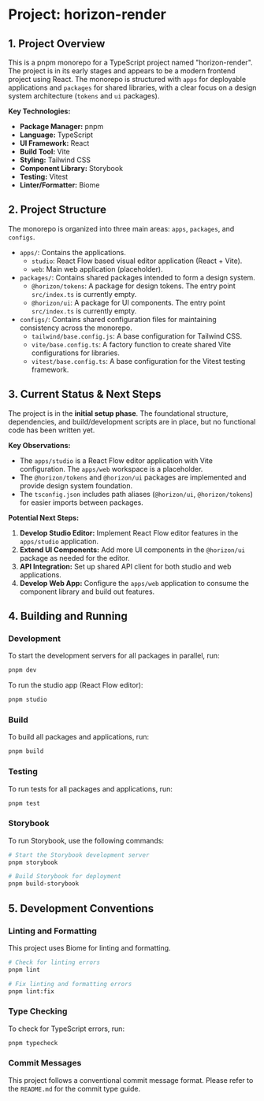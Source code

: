 # Project: horizon-render

## 1. Project Overview

This is a pnpm monorepo for a TypeScript project named "horizon-render". The project is in its early stages and appears to be a modern frontend project using React. The monorepo is structured with `apps` for deployable applications and `packages` for shared libraries, with a clear focus on a design system architecture (`tokens` and `ui` packages).

**Key Technologies:**

*   **Package Manager:** pnpm
*   **Language:** TypeScript
*   **UI Framework:** React
*   **Build Tool:** Vite
*   **Styling:** Tailwind CSS
*   **Component Library:** Storybook
*   **Testing:** Vitest
*   **Linter/Formatter:** Biome

## 2. Project Structure

The monorepo is organized into three main areas: `apps`, `packages`, and `configs`.

*   `apps/`: Contains the applications.
    *   `studio`: React Flow based visual editor application (React + Vite).
    *   `web`: Main web application (placeholder).
*   `packages/`: Contains shared packages intended to form a design system.
    *   `@horizon/tokens`: A package for design tokens. The entry point `src/index.ts` is currently empty.
    *   `@horizon/ui`: A package for UI components. The entry point `src/index.ts` is currently empty.
*   `configs/`: Contains shared configuration files for maintaining consistency across the monorepo.
    *   `tailwind/base.config.js`: A base configuration for Tailwind CSS.
    *   `vite/base.config.ts`: A factory function to create shared Vite configurations for libraries.
    *   `vitest/base.config.ts`: A base configuration for the Vitest testing framework.

## 3. Current Status & Next Steps

The project is in the **initial setup phase**. The foundational structure, dependencies, and build/development scripts are in place, but no functional code has been written yet.

**Key Observations:**

*   The `apps/studio` is a React Flow editor application with Vite configuration. The `apps/web` workspace is a placeholder.
*   The `@horizon/tokens` and `@horizon/ui` packages are implemented and provide design system foundation.
*   The `tsconfig.json` includes path aliases (`@horizon/ui`, `@horizon/tokens`) for easier imports between packages.

**Potential Next Steps:**

1.  **Develop Studio Editor:** Implement React Flow editor features in the `apps/studio` application.
2.  **Extend UI Components:** Add more UI components in the `@horizon/ui` package as needed for the editor.
3.  **API Integration:** Set up shared API client for both studio and web applications.
4.  **Develop Web App:** Configure the `apps/web` application to consume the component library and build out features.

## 4. Building and Running

### Development

To start the development servers for all packages in parallel, run:

```bash
pnpm dev
```

To run the studio app (React Flow editor):

```bash
pnpm studio
```

### Build

To build all packages and applications, run:

```bash
pnpm build
```

### Testing

To run tests for all packages and applications, run:

```bash
pnpm test
```

### Storybook

To run Storybook, use the following commands:

```bash
# Start the Storybook development server
pnpm storybook

# Build Storybook for deployment
pnpm build-storybook
```

## 5. Development Conventions

### Linting and Formatting

This project uses Biome for linting and formatting.

```bash
# Check for linting errors
pnpm lint

# Fix linting and formatting errors
pnpm lint:fix
```

### Type Checking

To check for TypeScript errors, run:

```bash
pnpm typecheck
```

### Commit Messages

This project follows a conventional commit message format. Please refer to the `README.md` for the commit type guide.
